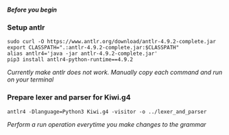 ##### Before you begin

### Setup antlr

```
sudo curl -O https://www.antlr.org/download/antlr-4.9.2-complete.jar
export CLASSPATH=".:antlr-4.9.2-complete.jar:$CLASSPATH"
alias antlr4='java -jar antlr-4.9.2-complete.jar'
pip3 install antlr4-python-runtime==4.9.2
```

*Currently make antlr does not work. Manually copy each command and run on your terminal*

### Prepare lexer and parser for Kiwi.g4

```
antlr4 -Dlanguage=Python3 Kiwi.g4 -visitor -o ../lexer_and_parser
```

*Perform a run operation everytime you make changes to the grammar*

